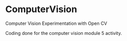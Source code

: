 # ComputerVision
Computer Vision Experimentation with Open CV

Coding done for the computer vision module 5 activity.

